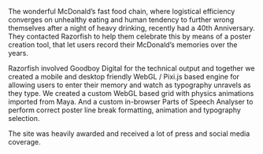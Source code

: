 The wonderful McDonald’s fast food chain, where logistical efficiency converges on unhealthy eating and human tendency to further wrong themselves after a night of heavy drinking, recently had a 40th Anniversary.
They contacted Razorfish to help them celebrate this by means of a poster creation tool, that let users record their McDonald’s memories over the years.

Razorfish involved Goodboy Digital for the technical output and together we created a mobile and desktop friendly WebGL / Pixi.js based engine for allowing users to enter their memory and watch as typography unravels as they type.  We created a custom WebGL based grid with physics animations imported from Maya. And a custom in-browser Parts of Speech Analyser to perform correct poster line break formatting, animation and typography selection.

The site was heavily awarded and received a lot of press and social media coverage.